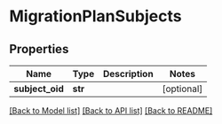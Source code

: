 # MigrationPlanSubjects

## Properties
Name | Type | Description | Notes
------------ | ------------- | ------------- | -------------
**subject_oid** | **str** |  | [optional] 

[[Back to Model list]](../README.md#documentation-for-models) [[Back to API list]](../README.md#documentation-for-api-endpoints) [[Back to README]](../README.md)


